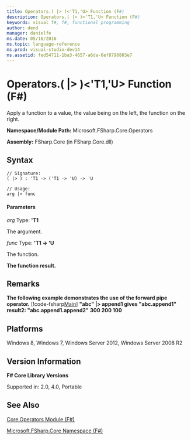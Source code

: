 ```yaml
---
title: Operators.( |> )<'T1,'U> Function (F#)
description: Operators.( |> )<'T1,'U> Function (F#)
keywords: visual f#, f#, functional programming
author: dend
manager: danielfe
ms.date: 05/16/2016
ms.topic: language-reference
ms.prod: visual-studio-dev14
ms.assetid: fed54711-1ba3-4657-a6da-6ef8796803e7 
---
```


# Operators.( |> )<'T1,'U> Function (F#)

Apply a function to a value, the value being on the left, the function on the right.

**Namespace/Module Path:** Microsoft.FSharp.Core.Operators

**Assembly:** FSharp.Core (in FSharp.Core.dll)


## Syntax

```
// Signature:
( |> ) : 'T1 -> ('T1 -> 'U) -> 'U

// Usage:
arg |> func
```

#### Parameters
*arg*
Type: **'T1**


The argument.


*func*
Type: **'T1 -&gt; 'U**


The function.



**The function result.**
## Remarks
**The following example demonstrates the use of the forward pipe operator.**
[!code-fsharp[Main](snippets/fsoperators/snippet1.fs)]
**"abc" |&gt; append1 gives "abc.append1"**
**result2: "abc.append1.append2"**
**300 200 100**
## Platforms
Windows 8, Windows 7, Windows Server 2012, Windows Server 2008 R2


## Version Information
**F# Core Library Versions**

Supported in: 2.0, 4.0, Portable




## See Also
[Core.Operators Module &#40;F&#35;&#41;](Core.Operators-Module-%5BFSharp%5D.md)

[Microsoft.FSharp.Core Namespace &#40;F&#35;&#41;](Microsoft.FSharp.Core-Namespace-%5BFSharp%5D.md)

